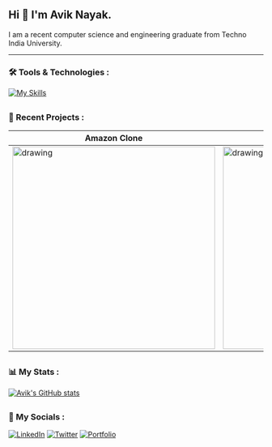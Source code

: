 ## Hi 👋 I'm Avik Nayak.


I am a recent computer science and engineering graduate from Techno India University.

---

### 🛠️ Tools & Technologies :
[![My Skills](https://skillicons.dev/icons?i=cpp,js,html,css,react,redux,tailwind,styledcomponents,sass,git,github,md,vscode)](https://skillicons.dev)

##




### 📅 Recent Projects :

| Amazon Clone                           | Google Search Clone                            | React Invoice Generator                                     |
| ----------------------------------- | ----------------------------------- | ------------------------------------------- |
| [<img src="https://github.com/AvikNayak22/AvikNayak22/assets/110925067/a219860d-70c6-48fd-944b-327b57e5862e" alt="drawing" width="400"/>](https://github.com/AvikNayak22/Amazon-clone) | [<img src="https://github.com/AvikNayak22/AvikNayak22/assets/110925067/03d07e89-8b18-4f2c-a9d7-70f5cfe1637e" alt="drawing" width="400"/>](https://github.com/AvikNayak22/google-clone) | [<img src="https://github.com/AvikNayak22/AvikNayak22/assets/110925067/3257a444-29d9-4c90-a7d2-35510007f617" alt="drawing" width="400"/>](https://github.com/AvikNayak22/React-Invoice) |



##


### 📊 My Stats :
[![Avik's GitHub stats](https://github-readme-stats.vercel.app/api?username=AvikNayak22&show_icons=true&theme=dark)](https://github.com/AvikNayak22/github-readme-stats)

##

### 📱 My Socials :

[![LinkedIn](https://img.shields.io/badge/LinkedIn-0077B5?style=for-the-badge&logo=linkedin&logoColor=white)](https://www.linkedin.com/in/avik-nayak-50b667222/)
[![Twitter](https://img.shields.io/badge/Twitter-1DA1F2?style=for-the-badge&logo=twitter&logoColor=white)](https://twitter.com/__AvikNayak__)
[![Portfolio](https://img.shields.io/badge/website-000000?style=for-the-badge&logo=About.me&logoColor=white)](https://devfolio-seven.vercel.app/)



